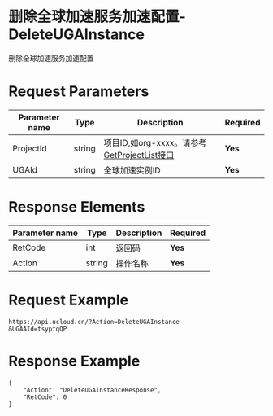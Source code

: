 # 删除全球加速服务加速配置-DeleteUGAInstance

删除全球加速服务加速配置

# Request Parameters
|Parameter name|Type|Description|Required|
|---|---|---|---|
|ProjectId|string|项目ID,如org-xxxx。请参考[GetProjectList接口](../summary/get_project_list.html)|**Yes**|
|UGAId|string|全球加速实例ID|**Yes**|

# Response Elements
|Parameter name|Type|Description|Required|
|---|---|---|---|
|RetCode|int|返回码|**Yes**|
|Action|string|操作名称|**Yes**|

# Request Example
```
https://api.ucloud.cn/?Action=DeleteUGAInstance
&UGAAId=tsypfqQP
```

# Response Example
```
{
    "Action": "DeleteUGAInstanceResponse", 
    "RetCode": 0
}
```

